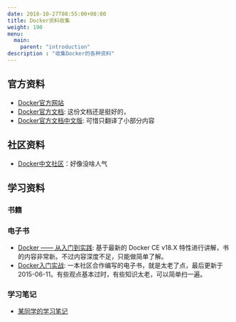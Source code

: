 ```yaml
---
date: 2018-10-27T08:55:00+08:00
title: Docker资料收集
weight: 190
menu:
  main:
    parent: "introduction"
description : "收集Docker的各种资料"
---
```


## 官方资料

- [Docker官方网站](https://www.docker.com/)
- [Docker官方文档](https://docs.docker.com/): 这份文档还是挺好的，
- [Docker官方文档中文版](https://docs.docker-cn.com/): 可惜只翻译了小部分内容



## 社区资料

- [Docker中文社区](http://www.docker.org.cn/)：好像没啥人气

## 学习资料

### 书籍



### 电子书

- [Docker —— 从入门到实践](https://legacy.gitbook.com/book/yeasy/docker_practice/details): 基于最新的 Docker CE v18.X 特性进行讲解，书的内容非常新。不过内容深度不足，只能做简单了解。
- [Docker入门实战](https://yuedu.baidu.com/ebook/d817967416fc700abb68fca1): 一本社区合作编写的电子书，就是太老了点，最后更新于 2015-06-11。有些观点基本过时，有些知识太老，可以简单扫一遍。

### 学习笔记

- [某同学的学习笔记](https://xieyanze.gitbooks.io/learning-docker)